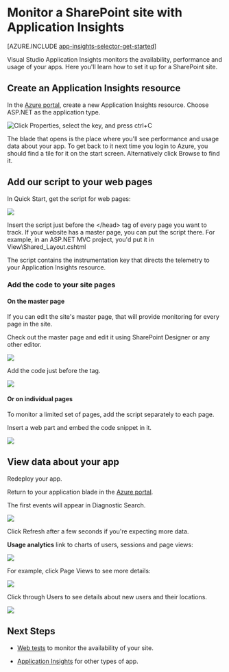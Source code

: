<properties 
	pageTitle="Monitor a SharePoint site with Application Insights" 
	description="Start monitoring a new application with a new instrumentation key" 
	services="application-insights" 
    documentationCenter=""
	authors="alancameronwills" 
	manager="douge"/>

<tags 
	ms.service="application-insights" 
	ms.workload="tbd" 
	ms.tgt_pltfrm="ibiza" 
	ms.devlang="na" 
	ms.topic="article" 
	ms.date="07/13/2015" 
	ms.author="awills"/>

# Monitor a SharePoint site with Application Insights


[AZURE.INCLUDE [app-insights-selector-get-started](../../includes/app-insights-selector-get-started.md)]

Visual Studio Application Insights monitors the availability, performance and usage of your apps. Here you'll learn how to set it up for a SharePoint site.


## Create an Application Insights resource


In the [Azure portal](http://portal.azure.com), create a new Application Insights resource. Choose ASP.NET as the application type.

![Click Properties, select the key, and press ctrl+C](./media/app-insights-sharepoint/01-new.png)


The blade that opens is the place where you'll see performance and usage data about your app. To get back to it next time you login to Azure, you should find a tile for it on the start screen. Alternatively click Browse to find it.
    


## Add our script to your web pages

In Quick Start, get the script for web pages:

![](./media/app-insights-sharepoint/02-monitor-web-page.png)

Insert the script just before the &lt;/head&gt; tag of every page you want to track. If your website has a master page, you can put the script there. For example, in an ASP.NET MVC project, you'd put it in View\Shared\_Layout.cshtml

The script contains the instrumentation key that directs the telemetry to your Application Insights resource.

### Add the code to your site pages

#### On the master page

If you can edit the site's master page, that will provide monitoring for every page in the site.

Check out the master page and edit it using SharePoint Designer or any other editor.

![](./media/app-insights-sharepoint/03-master.png)


Add the code just before the </head> tag. 


![](./media/app-insights-sharepoint/04-code.png)

#### Or on individual pages

To monitor a limited set of pages, add the script separately to each page. 

Insert a web part and embed the code snippet in it.


![](./media/app-insights-sharepoint/05-page.png)


## View data about your app

Redeploy your app.

Return to your application blade in the [Azure portal](http://portal.azure.com).

The first events will appear in Diagnostic Search. 

![](./media/app-insights-sharepoint/09-search.png)

Click Refresh after a few seconds if you're expecting more data.

**Usage analytics** link to charts of users, sessions and page views:

![](./media/app-insights-sharepoint/06-usage.png)

For example, click Page Views to see more details: 

![](./media/app-insights-sharepoint/07-pages.png)

Click through Users to see details about new users and their locations.


![](./media/app-insights-sharepoint/08-users.png)



## Next Steps

* [Web tests](app-insights-monitor-web-app-availability.md) to monitor the availability of your site.

* [Application Insights](app-insights-overview.md) for other types of app.



<!--Link references-->


 